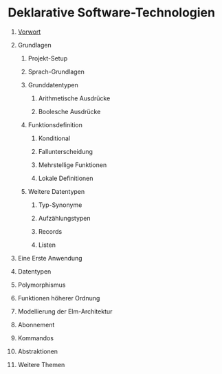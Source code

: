 Deklarative Software-Technologien
=================================

1. [Vorwort](preface.html)

2. Grundlagen

    1. Projekt-Setup

    2. Sprach-Grundlagen

    3. Grunddatentypen

        1. Arithmetische Ausdrücke

        2. Boolesche Ausdrücke

    4. Funktionsdefinition
        
        1. Konditional
        
        2. Fallunterscheidung
        
        3. Mehrstellige Funktionen
        
        4. Lokale Definitionen

    5. Weitere Datentypen

        1. Typ-Synonyme

        2. Aufzählungstypen

        3. Records

        4. Listen

3. Eine Erste Anwendung

4. Datentypen

5. Polymorphismus

6. Funktionen höherer Ordnung

7. Modellierung der Elm-Architektur

8. Abonnement

9. Kommandos

10. Abstraktionen

11. Weitere Themen
